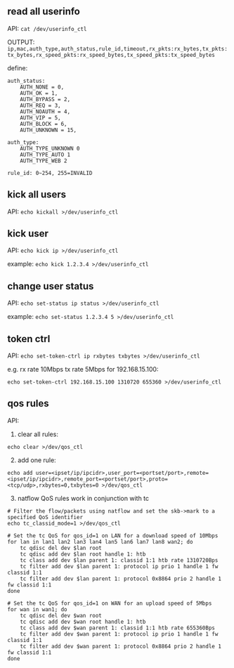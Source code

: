 ## read all userinfo

API: `cat /dev/userinfo_ctl`

OUTPUT: `ip,mac,auth_type,auth_status,rule_id,timeout,rx_pkts:rx_bytes,tx_pkts:tx_bytes,rx_speed_pkts:rx_speed_bytes,tx_speed_pkts:tx_speed_bytes`

define:
```
auth_status:
	AUTH_NONE = 0,
	AUTH_OK = 1,
	AUTH_BYPASS = 2,
	AUTH_REQ = 3,
	AUTH_NOAUTH = 4,
	AUTH_VIP = 5,
	AUTH_BLOCK = 6,
	AUTH_UNKNOWN = 15,

auth_type:
	AUTH_TYPE_UNKNOWN 0
	AUTH_TYPE_AUTO 1
	AUTH_TYPE_WEB 2

rule_id: 0~254, 255=INVALID
```

## kick all users

API: `echo kickall >/dev/userinfo_ctl`

## kick user

API: `echo kick ip >/dev/userinfo_ctl`

example: `echo kick 1.2.3.4 >/dev/userinfo_ctl`

## change user status

API: `echo set-status ip status >/dev/userinfo_ctl`

example: `echo set-status 1.2.3.4 5 >/dev/userinfo_ctl`

## token ctrl

API: `echo set-token-ctrl ip rxbytes txbytes >/dev/userinfo_ctl`

e.g. rx rate 10Mbps tx rate 5Mbps for 192.168.15.100:
```
echo set-token-ctrl 192.168.15.100 1310720 655360 >/dev/userinfo_ctl
```

## qos rules

API:
1. clear all rules:
```
echo clear >/dev/qos_ctl
```
2. add one rule:
```
echo add user=<ipset/ip/ipcidr>,user_port=<portset/port>,remote=<ipset/ip/ipcidr>,remote_port=<portset/port>,proto=<tcp/udp>,rxbytes=0,txbytes=0 >/dev/qos_ctl
```
3. natflow QoS rules work in conjunction with tc
```
# Filter the flow/packets using natflow and set the skb->mark to a specified QoS identifier
echo tc_classid_mode=1 >/dev/qos_ctl

# Set the tc QoS for qos_id=1 on LAN for a download speed of 10Mbps
for lan in lan1 lan2 lan3 lan4 lan5 lan6 lan7 lan8 wan2; do
	tc qdisc del dev $lan root
	tc qdisc add dev $lan root handle 1: htb
	tc class add dev $lan parent 1: classid 1:1 htb rate 1310720Bps
	tc filter add dev $lan parent 1: protocol ip prio 1 handle 1 fw classid 1:1
	tc filter add dev $lan parent 1: protocol 0x8864 prio 2 handle 1 fw classid 1:1
done

# Set the tc QoS for qos_id=1 on WAN for an upload speed of 5Mbps
for wan in wan1; do
	tc qdisc del dev $wan root
	tc qdisc add dev $wan root handle 1: htb
	tc class add dev $wan parent 1: classid 1:1 htb rate 655360Bps
	tc filter add dev $wan parent 1: protocol ip prio 1 handle 1 fw classid 1:1
	tc filter add dev $wan parent 1: protocol 0x8864 prio 2 handle 1 fw classid 1:1
done
```
